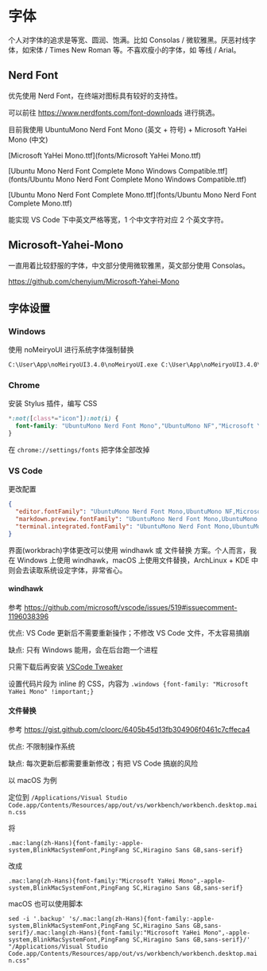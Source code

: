 <!--
 * @Author: HaoTian Qi
 * @Date: 2021-12-16 16:26:29
 * @Description:
 * @LastEditTime: 2023-01-15 21:43:16
 * @LastEditors: HaoTian Qi
-->

# 字体

个人对字体的追求是等宽、圆润、饱满。比如 Consolas / 微软雅黑。厌恶衬线字体，如宋体 / Times New Roman 等。不喜欢瘦小的字体，如 等线 / Arial。

## Nerd Font

优先使用 Nerd Font，在终端对图标具有较好的支持性。

可以前往 <https://www.nerdfonts.com/font-downloads> 进行挑选。

目前我使用 UbuntuMono Nerd Font Mono (英文 + 符号) + Microsoft YaHei Mono (中文)

[Microsoft YaHei Mono.ttf](fonts/Microsoft YaHei Mono.ttf)

[Ubuntu Mono Nerd Font Complete Mono Windows Compatible.ttf](fonts/Ubuntu Mono Nerd Font Complete Mono Windows Compatible.ttf)

[Ubuntu Mono Nerd Font Complete Mono.ttf](fonts/Ubuntu Mono Nerd Font Complete Mono.ttf)

能实现 VS Code 下中英文严格等宽，1 个中文字符对应 2 个英文字符。

## Microsoft-Yahei-Mono

一直用着比较舒服的字体，中文部分使用微软雅黑，英文部分使用 Consolas。

<https://github.com/chenyium/Microsoft-Yahei-Mono>

## 字体设置

### Windows

使用 noMeiryoUI 进行系统字体强制替换

```bat
C:\User\App\noMeiryoUI3.4.0\noMeiryoUI.exe C:\User\App\noMeiryoUI3.4.0\font.ini -set
```

### Chrome

安装 Stylus 插件，编写 CSS

```css
*:not([class*="icon"]):not(i) {
  font-family: "UbuntuMono Nerd Font Mono","UbuntuMono NF","Microsoft YaHei Mono" !important;
}
```

在 `chrome://settings/fonts` 把字体全部改掉

### VS Code

更改配置

```json
{
  "editor.fontFamily": "UbuntuMono Nerd Font Mono,UbuntuMono NF,Microsoft YaHei Mono",
  "markdown.preview.fontFamily": "UbuntuMono Nerd Font Mono,UbuntuMono NF,Microsoft YaHei Mono",
  "terminal.integrated.fontFamily": "UbuntuMono Nerd Font Mono,UbuntuMono NF,Microsoft YaHei Mono"
}
```

界面(workbrach)字体更改可以使用 windhawk 或 文件替换 方案。个人而言，我在 Windows 上使用 windhawk，macOS 上使用文件替换，ArchLinux + KDE 中则会去读取系统设定字体，非常省心。

#### windhawk

参考 <https://github.com/microsoft/vscode/issues/519#issuecomment-1196038396>

优点: VS Code 更新后不需要重新操作；不修改 VS Code 文件，不太容易搞崩

缺点: 只有 Windows 能用，会在后台跑一个进程

只需下载后再安装 [VSCode Tweaker](https://windhawk.net/mods/vscode-tweaker)

设置代码片段为 inline 的 CSS，内容为 `.windows {font-family: "Microsoft YaHei Mono" !important;}`

#### 文件替换

参考 <https://gist.github.com/cloorc/6405b45d13fb304906f0461c7cffeca4>

优点: 不限制操作系统

缺点: 每次更新后都需要重新修改；有把 VS Code 搞崩的风险

以 macOS 为例

定位到 `/Applications/Visual Studio Code.app/Contents/Resources/app/out/vs/workbench/workbench.desktop.main.css`

将

`.mac:lang(zh-Hans){font-family:-apple-system,BlinkMacSystemFont,PingFang SC,Hiragino Sans GB,sans-serif}`

改成

`.mac:lang(zh-Hans){font-family:"Microsoft YaHei Mono",-apple-system,BlinkMacSystemFont,PingFang SC,Hiragino Sans GB,sans-serif}`

macOS 也可以使用脚本

`sed -i '.backup' 's/.mac:lang(zh-Hans){font-family:-apple-system,BlinkMacSystemFont,PingFang SC,Hiragino Sans GB,sans-serif}/.mac:lang(zh-Hans){font-family:"Microsoft YaHei Mono",-apple-system,BlinkMacSystemFont,PingFang SC,Hiragino Sans GB,sans-serif}/' "/Applications/Visual Studio Code.app/Contents/Resources/app/out/vs/workbench/workbench.desktop.main.css"`
